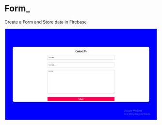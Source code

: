# Form_
Create a Form and Store data in Firebase
<p align=center>
  <img src="last_pic.png" width=500px height=300px>
</p>
